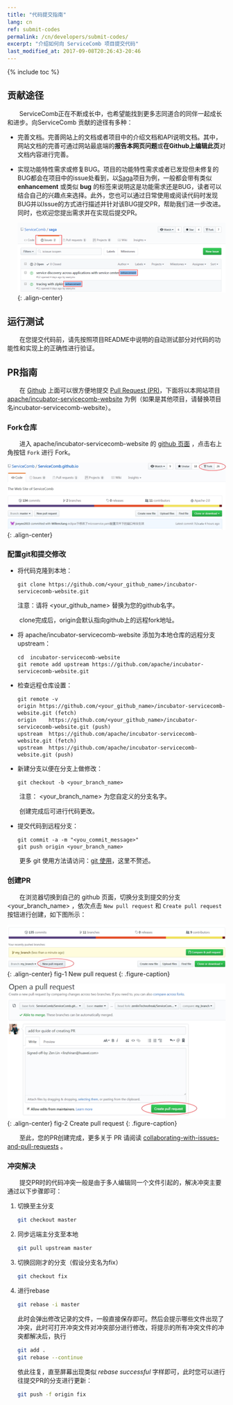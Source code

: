 ```yaml
---
title: "代码提交指南"
lang: cn
ref: submit-codes
permalink: /cn/developers/submit-codes/
excerpt: "介绍如何向 ServiceComb 项目提交代码"
last_modified_at: 2017-09-08T20:26:43-20:46
---
```


{% include toc %}

## 贡献途径
　　ServiceComb正在不断成长中，也希望能找到更多志同道合的同伴一起成长和进步。向ServiceComb 贡献的途径有多种：
* 完善文档。完善网站上的文档或者项目中的介绍文档和API说明文档。其中，网站文档的完善可通过网站最底端的**报告本网页问题**或**在Github上编辑此页**对文档内容进行完善。
* 实现功能特性需求或修复BUG。项目的功能特性需求或者已发现但未修复的BUG都会在项目中的issue处看到，以[Saga](https://github.com/apache/incubator-servicecomb-saga/issues)项目为例，一般都会带有类似 **enhancement** 或类似 **bug** 的标签来说明这是功能需求还是BUG，读者可以结合自己的兴趣点来选择。此外，您也可以通过日常使用或阅读代码时发现BUG并以Issue的方式进行描述并针对该BUG提交PR，帮助我们进一步改进。同时，也欢迎您提出需求并在实现后提交PR。

   ![寻觅功能需求示例](/assets/images/find-features-by-example.png){: .align-center}

## 运行测试
　　在您提交代码前，请先按照项目README中说明的自动测试部分对代码的功能性和实现上的正确性进行验证。

## PR指南
　　在 [Github](https://github.com/search?q=org%3Aapache+servicecomb) 上面可以很方便地提交 [Pull Request (PR)](https://help.github.com/articles/about-pull-requests/)，下面将以本网站项目[apache/incubator-servicecomb-website](https://github.com/apache/incubator-servicecomb-website) 为例（如果是其他项目，请替换项目名incubator-servicecomb-website）。

### Fork仓库

　　进入 apache/incubator-servicecomb-website 的 [github 页面](https://github.com/apache/incubator-servicecomb-website) ，点击右上角按钮 `Fork` 进行 Fork。

![体质指数应用运行界面](/assets/images/fork-repo.jpg){: .align-center}

### 配置git和提交修改

- 将代码克隆到本地：

  ```shell
  git clone https://github.com/<your_github_name>/incubator-servicecomb-website.git
  ```

  注意：请将 \<your\_github\_name\> 替换为您的github名字。


　　clone完成后，origin会默认指向github上的远程fork地址。

- 将 apache/incubator-servicecomb-website 添加为本地仓库的远程分支 upstream：

  ```shell
  cd  incubator-servicecomb-website
  git remote add upstream https://github.com/apache/incubator-servicecomb-website.git
  ```


- 检查远程仓库设置：

  ```shell
  git remote -v
  origin https://github.com/<your_github_name>/incubator-servicecomb-website.git (fetch)
  origin    https://github.com/<your_github_name>/incubator-servicecomb-website.git (push)
  upstream  https://github.com/apache/incubator-servicecomb-website.git (fetch)
  upstream  https://github.com/apache/incubator-servicecomb-website.git (push)
  ```


- 新建分支以便在分支上做修改：

  ```shell
  git checkout -b <your_branch_name>
  ```


　　注意： \<your\_branch\_name\> 为您自定义的分支名字。

　　创建完成后可进行代码更改。

- 提交代码到远程分支：

  ```shell
  git commit -a -m "<you_commit_message>"
  git push origin <your_branch_name>
  ```

　　更多 git 使用方法请访问：[git 使用](https://www.atlassian.com/git/tutorials/setting-up-a-repository)，这里不赘述。

### 创建PR

　　在浏览器切换到自己的 github 页面，切换分支到提交的分支 \<your\_branch\_name\> ，依次点击 `New pull request` 和 `Create pull request` 按钮进行创建，如下图所示：

![体质指数应用运行界面](/assets/images/new-pr.jpg){: .align-center}
fig-1 New pull request
{: .figure-caption}

![体质指数应用运行界面](/assets/images/create-pr.jpg){: .align-center}
fig-2 Create pull request
{: .figure-caption}

　　至此，您的PR创建完成，更多关于 PR 请阅读 [collaborating-with-issues-and-pull-requests](https://help.github.com/categories/collaborating-with-issues-and-pull-requests/) 。

### 冲突解决
　　提交PR时的代码冲突一般是由于多人编辑同一个文件引起的，解决冲突主要通过以下步骤即可：
1. 切换至主分支
   ```bash
   git checkout master
   ```
2. 同步远端主分支至本地
   ```bash
   git pull upstream master
   ```
3. 切换回刚才的分支（假设分支名为fix）
   ```bash
   git checkout fix
   ```
4. 进行rebase
   ```bash
   git rebase -i master
   ```
   此时会弹出修改记录的文件，一般直接保存即可。然后会提示哪些文件出现了冲突，此时可打开冲突文件对冲突部分进行修改，将提示的所有冲突文件的冲突都解决后，执行
   ```bash
   git add .
   git rebase --continue
   ```
   依此往复，直至屏幕出现类似 *rebase successful* 字样即可，此时您可以进行往提交PR的分支进行更新：
   ```bash
   git push -f origin fix
   ```
